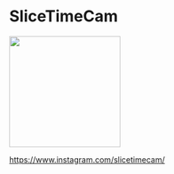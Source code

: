 # SliceTimeCam
<img src="https://user-images.githubusercontent.com/19504762/132701170-7d0084af-cc43-4385-8124-9793b9481f84.png" width="200">


https://www.instagram.com/slicetimecam/
